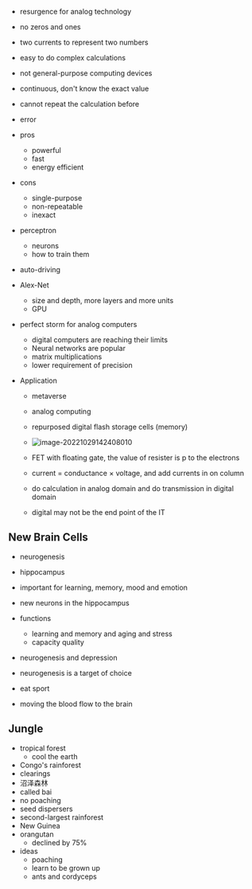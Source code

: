 - resurgence for analog technology
- no zeros and ones
-  two currents to represent two numbers 
- easy to do complex calculations
- not general-purpose computing devices
- continuous, don't know the exact value
- cannot repeat the calculation before
- error
- pros
  - powerful
  - fast
  - energy efficient
- cons
  - single-purpose
  - non-repeatable
  - inexact

- perceptron
  - neurons
  - how to train them

- auto-driving
- Alex-Net
  - size and depth, more layers and more units
  - GPU 

- perfect storm for analog computers
  - digital computers are reaching their limits
  - Neural networks are popular
  - matrix multiplications
  - lower requirement of precision

- Application

  - metaverse
  - analog computing
  - repurposed digital flash storage cells (memory)
  - ![image-20221029142408010](C:\Users\12596\AppData\Roaming\Typora\typora-user-images\image-20221029142408010.png)

  - FET with floating gate, the value of resister is p to the electrons
  - current = conductance $\times$ voltage, and add currents in on column 
  - do calculation in analog domain and do transmission in digital domain

  - digital may not be the end point of the IT

## New Brain Cells

- neurogenesis
- hippocampus
- important for learning, memory, mood and emotion
- new neurons in the hippocampus
- functions
  - learning and memory and aging and stress
  - capacity quality
- neurogenesis and depression

- neurogenesis is a target of choice

- eat sport

- moving the blood flow to the brain

## Jungle

- tropical forest
  - cool the earth
- Congo's rainforest
- clearings
- 沼泽森林
- called bai
- no poaching
- seed dispersers
- second-largest rainforest
- New Guinea
- orangutan
  - declined by 75%
- ideas
  - poaching
  - learn to be grown up
  - ants and cordyceps


